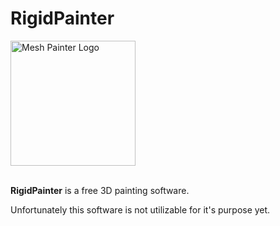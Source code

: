 # RigidPainter

<img src="https://github.com/mert-tetik/mesh-painter/blob/main/Main/src/.gh_resources/logo-1024x.png" width="200" alt="Mesh Painter Logo"><br><br>

**RigidPainter**  is a free 3D painting software.

Unfortunately this software is not utilizable for it's purpose yet.